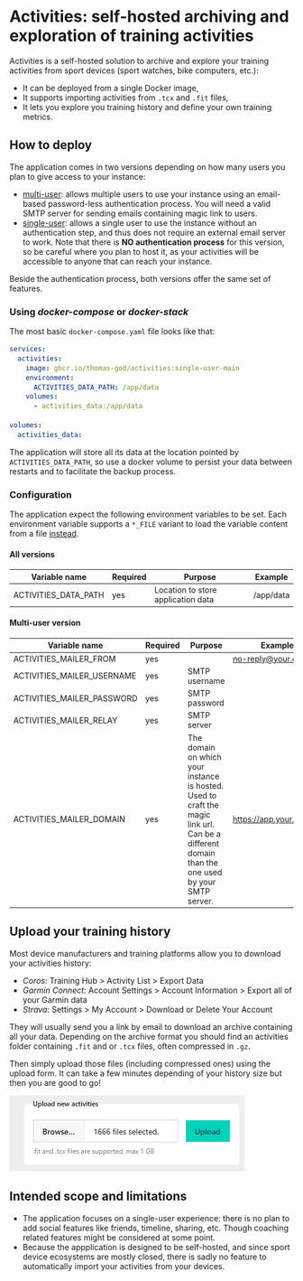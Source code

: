 # Activities: self-hosted archiving and exploration of training activities

Activities is a self-hosted solution to archive and explore your training
activities from sport devices (sport watches, bike computers, etc.):

- It can be deployed from a single Docker image,
- It supports importing activities from `.tcx` and `.fit` files,
- It lets you explore you training history and define your own training metrics.

## How to deploy

The application comes in two versions depending on how many users you plan to
give access to your instance:

- [multi-user](ghcr.io/thomas-god/activities:multi-user-main): allows multiple
  users to use your instance using an email-based password-less authentication
  process. You will need a valid SMTP server for sending emails containing magic
  link to users.
- [single-user](ghcr.io/thomas-god/activities:single-user-main): allows a single
  user to use the instance without an authentication step, and thus does not
  require an external email server to work. Note that there is **NO
  authentication process** for this version, so be careful where you plan to
  host it, as your activities will be accessible to anyone that can reach your
  instance.

Beside the authentication process, both versions offer the same set of features.

### Using _docker-compose_ or _docker-stack_

The most basic `docker-compose.yaml` file looks like that:

```yaml
services:
  activities:
    image: ghcr.io/thomas-god/activities:single-user-main
    environment:
      ACTIVITIES_DATA_PATH: /app/data
    volumes:
      - activities_data:/app/data

volumes:
  activities_data:
```

The application will store all its data at the location pointed by
`ACTIVITIES_DATA_PATH`, so use a docker volume to persist your data between
restarts and to facilitate the backup process.

### Configuration

The application expect the following environment variables to be set. Each
environment variable supports a `*_FILE` variant to load the variable content
from a file
[instead](https://docs.docker.com/engine/swarm/secrets/#build-support-for-docker-secrets-into-your-images).

#### All versions

| Variable name        | Required | Purpose                            | Example   |
| -------------------- | -------- | ---------------------------------- | --------- |
| ACTIVITIES_DATA_PATH | yes      | Location to store application data | /app/data |

#### Multi-user version

| Variable name              | Required | Purpose                                                                                                                                         | Example                 |
| -------------------------- | -------- | ----------------------------------------------------------------------------------------------------------------------------------------------- | ----------------------- |
| ACTIVITIES_MAILER_FROM     | yes      |                                                                                                                                                 | no-reply@your.domain    |
| ACTIVITIES_MAILER_USERNAME | yes      | SMTP username                                                                                                                                   |                         |
| ACTIVITIES_MAILER_PASSWORD | yes      | SMTP password                                                                                                                                   |                         |
| ACTIVITIES_MAILER_RELAY    | yes      | SMTP server                                                                                                                                     |                         |
| ACTIVITIES_MAILER_DOMAIN   | yes      | The domain on which your instance is hosted. Used to craft the magic link url. Can be a different domain than the one used by your SMTP server. | https://app.your.domain |

## Upload your training history

Most device manufacturers and training platforms allow you to download your
activities history:

- _Coros_: Training Hub > Activity List > Export Data
- _Garmin Connect_: Account Settings > Account Information > Export all of your
  Garmin data
- _Strava_: Settings > My Account > Download or Delete Your Account

They will usually send you a link by email to download an archive containing all
your data. Depending on the archive format you should find an activities folder
containing `.fit` and or `.tcx` files, often compressed in `.gz`.

Then simply upload those files (including compressed ones) using the upload
form. It can take a few minutes depending of your history size but then you are
good to go!

![history-upload](resources/history-upload.png)

## Intended scope and limitations

- The application focuses on a single-user experience: there is no plan to add
  social features like friends, timeline, sharing, etc. Though coaching related
  features might be considered at some point.
- Because the appplication is designed to be self-hosted, and since sport device
  ecosystems are mostly closed, there is sadly no feature to automatically
  import your activities from your devices.
